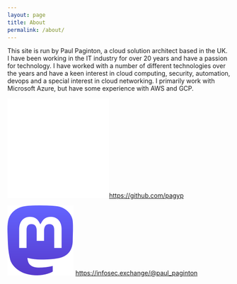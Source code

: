 ```yaml
---
layout: page
title: About
permalink: /about/
---
```


<!-- This is the base Jekyll theme. You can find out more info about customizing your Jekyll theme, as well as basic Jekyll usage documentation at [jekyllrb.com](https://jekyllrb.com/)

You can find the source code for Minima at GitHub:
[jekyll][jekyll-organization] /
[minima](https://github.com/jekyll/minima)

You can find the source code for Jekyll at GitHub:
[jekyll][jekyll-organization] /
[jekyll](https://github.com/jekyll/jekyll)


[jekyll-organization]: https://github.com/jekyll -->

This site is run by Paul Paginton, a cloud solution architect based in the UK.  I have been working in the IT industry for over 20 years and have a passion for technology.  I have worked with a number of different technologies over the years and have a keen interest in cloud computing, security,  automation, devops and a special interest in cloud networking.  I primarily work with Microsoft Azure, but have some experience with AWS and GCP.

![Github logo](/assets/images/github-mark-white.png)<https://github.com/pagyp>

![Mastodon logo](/assets/images/logo-purple.svg)  <https://infosec.exchange/@paul_paginton>
